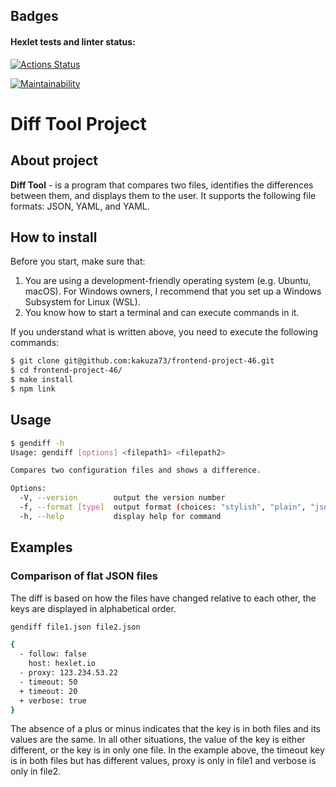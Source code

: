 ## Badges
#### Hexlet tests and linter status:
[![Actions Status](https://github.com/kakuza73/frontend-project-46/actions/workflows/hexlet-check.yml/badge.svg)](https://github.com/kakuza73/frontend-project-46/actions)

[![Maintainability](https://api.codeclimate.com/v1/badges/ffd2e7f4d42e6163b317/maintainability)](https://codeclimate.com/github/kakuza73/frontend-project-46/maintainability)
# Diff Tool Project




## About project
__Diff Tool__ - is a program that compares two files, identifies the differences between them, and displays them to the user. It supports the following file formats: JSON, YAML, and YAML.

## How to install
Before you start, make sure that:
1. You are using a development-friendly operating system (e.g. Ubuntu, macOS). For Windows owners, I recommend that you set up a Windows Subsystem for Linux (WSL).
2. You know how to start a terminal and can execute commands in it.

If you understand what is written above, you need to execute the following commands:
```sh
$ git clone git@github.com:kakuza73/frontend-project-46.git
$ cd frontend-project-46/
$ make install
$ npm link
```
## Usage
```sh
$ gendiff -h
Usage: gendiff [options] <filepath1> <filepath2>

Compares two configuration files and shows a difference.

Options:
  -V, --version        output the version number
  -f, --format [type]  output format (choices: "stylish", "plain", "json")
  -h, --help           display help for command
```
## Examples
### Comparison of flat JSON files
The diff is based on how the files have changed relative to each other, the keys are displayed in alphabetical order.
```sh
gendiff file1.json file2.json

{
  - follow: false
    host: hexlet.io
  - proxy: 123.234.53.22
  - timeout: 50
  + timeout: 20
  + verbose: true
}
```
The absence of a plus or minus indicates that the key is in both files and its values are the same. In all other situations, the value of the key is either different, or the key is in only one file. In the example above, the timeout key is in both files but has different values, proxy is only in file1 and verbose is only in file2.